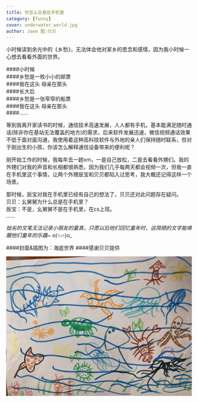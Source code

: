 ```yaml
---
title: 你怎么总是在手机里   
category: [funny]
cover: underwater_world.jpg
author: Jane 图:贝贝 
---
```


    

小时候读到余光中的《乡愁》，无法体会他对家乡的思念和感情，因为我小时候一心想去看看外面的世界。   
  
####小时候   
####乡愁是一枚小小的邮票        
####我在这头   母亲在那头    
####长大后  
####乡愁是一张窄窄的船票   
####我在这头   母亲在那头    
####……          
    
     
等到我离开家读书的时候，通信技术高速发展，人人都有手机，基本能满足随时通话(除非你在基站无法覆盖的地方)的需求，后来软件发展迅速，微信视频通话效果不低于面对面沟通，我使用着这种高科技软件与外地的亲人们保持随时联系，但对于刚出生的小孩，你该怎么解释通信设备带来的便利呢？
      
刚开始工作的时候，我每年去一趟xm，一是自己放松，二是去看看外甥们。我的外甥们对我的声音和长相都很熟悉，因为我们几乎每两天都会视频一次，但我一直在手机里这个事情，让两个外甥辰宝和贝贝都陷入过思考，我大概还记得这样一个场景。     
    
那时候，辰宝对我在手机里已经有自己的想法了，贝贝还对此问题存在疑问。   
贝贝：幺舅舅为什么总是在手机里？    
辰宝：不是，幺舅舅不是在手机里，在cs上班。   
……    
     
     
_拙劣的文笔无法记录小朋友的童真，只愿以后他们回忆童年时，这简陋的文字能唤醒他们童年的乐趣~ o(∩_∩)o_     


####封面&插图为：海底世界
####感谢贝贝提供     

  

![](./underwater_world.jpg)
